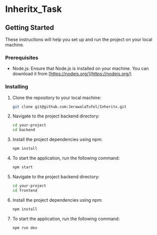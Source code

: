 # Inheritx_Task

## Getting Started
These instructions will help you set up and run the project on your local machine.

### Prerequisites
- Node.js: Ensure that Node.js is installed on your machine. You can download it from [https://nodejs.org/](https://nodejs.org/)

### Installing
1. Clone the repository to your local machine:
   ```bash
   git clone git@github.com:JerawalaTufel/Inheritx.git

2. Navigate to the project backend directory:
    ```bash
    cd your-project
    cd backend

3. Install the project dependencies using npm:
    ```bash
    npm install

4. To start the application, run the following command:
    ```bash
    npm start

5. Navigate to the project backend directory:
    ```bash
    cd your-project
    cd frontend

6. Install the project dependencies using npm:
    ```bash
    npm install

7. To start the application, run the following command:
    ```bash
    npm run dev